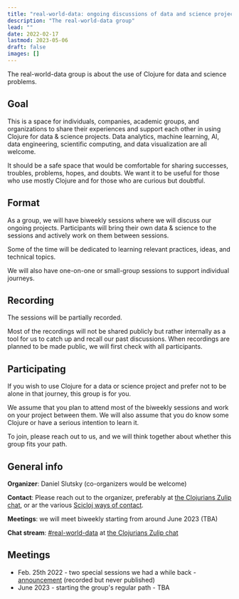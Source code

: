 ```yaml
---
title: "real-world-data: ongoing discussions of data and science projects"
description: "The real-world-data group"
lead: ""
date: 2022-02-17
lastmod: 2023-05-06
draft: false
images: []
---
```

The real-world-data group is about the use of Clojure for data and science problems.

## Goal
This is a space for individuals, companies, academic groups, and organizations to share their experiences and support each other in using Clojure for data & science projects. Data analytics, machine learning, AI, data engineering, scientific computing, and data visualization are all welcome.

It should be a safe space that would be comfortable for sharing successes, troubles, problems, hopes, and doubts. We want it to be useful for those who use mostly Clojure and for those who are curious but doubtful.

## Format
As a group, we will have biweekly sessions where we will discuss our ongoing projects. Participants will bring their own data & science to the sessions and actively work on them between sessions.

Some of the time will be dedicated to learning relevant practices, ideas, and technical topics.

We will also have one-on-one or small-group sessions to support individual journeys.

## Recording
The sessions will be partially recorded.

Most of the recordings will not be shared publicly but rather internally as a tool for us to catch up and recall our past discussions. When recordings are planned to be made public, we will first check with all participants.

## Participating
If you wish to use Clojure for a data or science project and prefer not to be alone in that journey, this group is for you.

We assume that you plan to attend most of the biweekly sessions and work on your project between them. We will also assume that you do know some Clojure or have a serious intention to learn it.

To join, please reach out to us, and we will think together about whether this group fits your path.

## General info
**Organizer**: Daniel Slutsky (co-organizers would be welcome)

**Contact**: Please reach out to the organizer, preferably at [the Clojurians Zulip chat](../chat), or ar the various [Scicloj ways of contact](../scicloj).

**Meetings**: we will meet biweekly starting from around June 2023 (TBA)

**Chat stream**: [#real-world-data](https://clojurians.zulipchat.com/#narrow/stream/315077-real-world-data) at [the Clojurians Zulip chat](../chat)

## Meetings
* Feb. 25th 2022 - two special sessions we had a while back - [announcement](https://clojureverse.org/t/real-world-data-meetup-1/) (recorded but never published)
* June 2023 - starting the group's regular path - TBA
